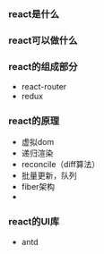 ### react是什么

### react可以做什么

### react的组成部分
- react-router
- redux

### react的原理
- 虚拟dom
- 递归渲染
- reconcile（diff算法）
- 批量更新，队列
- fiber架构
- 

### react的UI库

- antd

